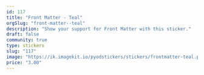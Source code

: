 ```yaml
---
id: 117
title: "Front Matter - Teal"
orgSlug: "front-matter--teal"
description: "Show your support for Front Matter with this sticker."
draft: false
community: true
type: stickers
slug: "117"
image: "https://ik.imagekit.io/pyodstickers/stickers/frontmatter-teal.png"
price: "3.00"
---
```


